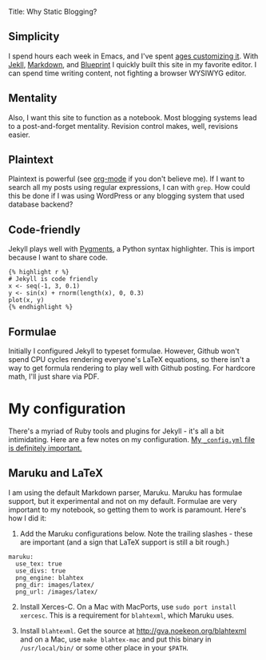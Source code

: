 Title: Why Static Blogging?

## Simplicity

I spend hours each week in Emacs, and I've spent [ages customizing
it](http://github.com/vsbuffalo/.emacs.d). With
[Jekll](http://github.com/mojombo/jekyll),
[Markdown](http://daringfireball.net/projects/markdown/syntax), and
[Blueprint](http://blueprintcss.org) I quickly built this site in my
favorite editor. I can spend time writing content, not fighting a
browser WYSIWYG editor.

## Mentality

Also, I want this site to function as a notebook. Most blogging
systems lead to a post-and-forget mentality. Revision control makes,
well, revisions easier.

## Plaintext

Plaintext is powerful (see [org-mode](http://orgmode.org/) if you
don't believe me). If I want to search all my posts using regular
expressions, I can with `grep`. How could this be done if I was using
WordPress or any blogging system that used database backend?

## Code-friendly

Jekyll plays well with [Pygments](http://pygments.org/), a Python
syntax highlighter. This is import because I want to share code. 

    {% highlight r %}
    # Jekyll is code friendly
    x <- seq(-1, 3, 0.1)
    y <- sin(x) + rnorm(length(x), 0, 0.3)
    plot(x, y)
    {% endhighlight %}

## Formulae

Initially I configured Jekyll to typeset formulae. However, Github
won't spend CPU cycles rendering everyone's LaTeX equations, so there
isn't a way to get formula rendering to play well with Github
posting. For hardcore math, I'll just share via PDF.

# My configuration

There's a myriad of Ruby tools and plugins for Jekyll - it's all a bit
intimidating. Here are a few notes on my configuration. [My
`_config.yml` file is definitely
important.](http://github.com/vsbuffalo/vsbuffalo.github.com/blob/master/_config.yml)

## Maruku and LaTeX
I am using the default Markdown parser, Maruku. Maruku has formulae
support, but it experimental and not on my default. Formulae are very
important to my notebook, so getting them to work is paramount. Here's
how I did it:

  1. Add the Maruku configurations below. Note the trailing slashes -
  these are important (and a sign that LaTeX support is still a bit
  rough.)

    maruku:
      use_tex: true
      use_divs: true
      png_engine: blahtex
      png_dir: images/latex/
      png_url: /images/latex/

  2. Install Xerces-C. On a Mac with MacPorts, use `sudo port install
  xercesc`. This is a requirement for `blahtexml`, which Maruku uses.

  3. Install `blahtexml`. Get the source at
  <http://gva.noekeon.org/blahtexml> and on a Mac, use `make
  blahtex-mac` and put this binary in `/usr/local/bin/` or some other
  place in your `$PATH`.


